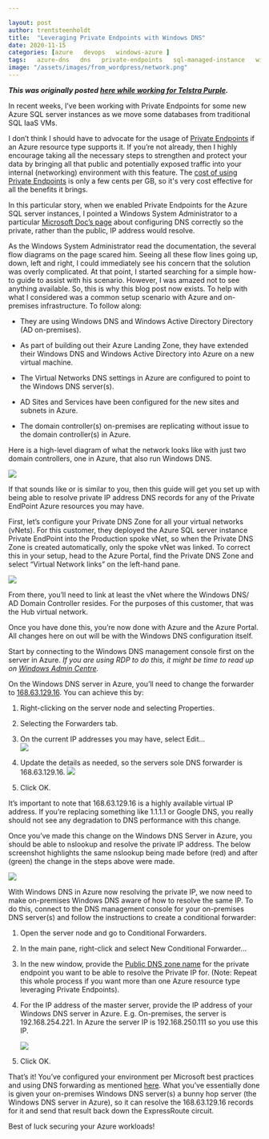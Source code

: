 ```yaml
---

layout: post
author: trentsteenholdt
title:  "Leveraging Private Endpoints with Windows DNS"
date: 2020-11-15
categories: [azure   devops   windows-azure ]
tags:   azure-dns   dns   private-endpoints   sql-managed-instance   windows-dns
image: "/assets/images/from_wordpress/network.png"
---
```



**_This was originally posted [here while working for Telstra Purple](https://purple.telstra.com/blog/Leveraging-Private-Endpoints-with-Windows-DNS)._**

In recent weeks, I’ve been working with Private Endpoints for some new Azure SQL server instances as we move some databases from traditional SQL IaaS VMs.

I don’t think I should have to advocate for the usage of [Private Endpoints](https://docs.microsoft.com/en-us/azure/private-link/private-link-overview) if an Azure resource type supports it. If you’re not already, then I highly encourage taking all the necessary steps to strengthen and protect your data by bringing all that public and potentially exposed traffic into your internal (networking) environment with this feature. The [cost of using Private Endpoints](https://azure.microsoft.com/en-au/pricing/details/private-link/) is only a few cents per GB, so it's very cost effective for all the benefits it brings.

In this particular story, when we enabled Private Endpoints for the Azure SQL server instances, I pointed a Windows System Administrator to a particular [Microsoft Doc’s page](https://docs.microsoft.com/en-us/azure/private-link/private-endpoint-dns) about configuring DNS correctly so the private, rather than the public, IP address would resolve.

As the Windows System Administrator read the documentation, the several flow diagrams on the page scared him. Seeing all these flow lines going up, down, left and right, I could immediately see his concern that the solution was overly complicated. At that point, I started searching for a simple how-to guide to assist with his scenario. However, I was amazed not to see anything available. So, this is why this blog post now exists. To help with what I considered was a common setup scenario with Azure and on-premises infrastructure. To follow along:

- They are using Windows DNS and Windows Active Directory Directory (AD on-premises).

- As part of building out their Azure Landing Zone, they have extended their Windows DNS and Windows Active Directory into Azure on a new virtual machine.

- The Virtual Networks DNS settings in Azure are configured to point to the Windows DNS server(s).

- AD Sites and Services have been configured for the new sites and subnets in Azure.

- The domain controller(s) on-premises are replicating without issue to the domain controller(s) in Azure.

Here is a high-level diagram of what the network looks like with just two domain controllers, one in Azure, that also run Windows DNS.

[![](/assets/images/from_wordpress/network-1024x620.png)](/assets/images/from_wordpress/network.png)

If that sounds like or is similar to you, then this guide will get you set up with being able to resolve private IP address DNS records for any of the Private EndPoint Azure resources you may have.

First, let’s configure your Private DNS Zone for all your virtual networks (vNets). For this customer, they deployed the Azure SQL server instance Private EndPoint into the Production spoke vNet, so when the Private DNS Zone is created automatically, only the spoke vNet was linked. To correct this in your setup, head to the Azure Portal, find the Private DNS Zone and select “Virtual Network links” on the left-hand pane.

[![](/assets/images/from_wordpress/endpoints-1024x728.png)](/assets/images/from_wordpress/endpoints.png)

From there, you’ll need to link at least the vNet where the Windows DNS/ AD Domain Controller resides. For the purposes of this customer, that was the Hub virtual network.

Once you have done this, you’re now done with Azure and the Azure Portal. All changes here on out will be with the Windows DNS configuration itself.

Start by connecting to the Windows DNS management console first on the server in Azure. _If you are using RDP to do this, it might be time to read up on [Windows Admin Centre](https://docs.microsoft.com/en-us/windows-server/manage/windows-admin-center/understand/what-is)._

On the Windows DNS server in Azure, you’ll need to change the forwarder to [168.63.129.16](https://docs.microsoft.com/en-us/azure/virtual-network/what-is-ip-address-168-63-129-16). You can achieve this by:  

1. Right-clicking on the server node and selecting Properties.

3. Selecting the Forwarders tab.

5. On the current IP addresses you may have, select Edit…  
    ![](/assets/images/from_wordpress/dns1-50.png)  

7. Update the details as needed, so the servers sole DNS forwarder is 168.63.129.16.
    ![](/assets/images/from_wordpress/dns2-50.png)  

9. Click OK.

It’s important to note that 168.63.129.16 is a highly available virtual IP address. If you’re replacing something like 1.1.1.1 or Google DNS, you really should not see any degradation to DNS performance with this change.

Once you’ve made this change on the Windows DNS Server in Azure, you should be able to nslookup and resolve the private IP address. The below screenshot highlights the same nslookup being made before (red) and after (green) the change in the steps above were made.

[![](/assets/images/from_wordpress/dns4-1024x584.png)](/assets/images/from_wordpress/dns4.png)

With Windows DNS in Azure now resolving the private IP, we now need to make on-premises Windows DNS aware of how to resolve the same IP. To do this, connect to the DNS management console for your on-premises DNS server(s) and follow the instructions to create a conditional forwarder:

1. Open the server node and go to Conditional Forwarders.

3. In the main pane, right-click and select New Conditional Forwarder…

5. In the new window, provide the [Public DNS zone name](https://docs.microsoft.com/en-us/azure/private-link/private-endpoint-dns#azure-services-dns-zone-configuration) for the private endpoint you want to be able to resolve the Private IP for. (Note: Repeat this whole process if you want more than one Azure resource type leveraging Private Endpoints).

7. For the IP address of the master server, provide the IP address of your Windows DNS server in Azure. E.g. On-premises, the server is 192.168.254.221. In Azure the server IP is 192.168.250.111 so you use this IP.  

    ![](/assets/images/from_wordpress/dns5-50.png)  

9. Click OK.

That’s it! You’ve configured your environment per Microsoft best practices and using DNS forwarding as mentioned [here](https://docs.microsoft.com/en-us/azure/private-link/private-endpoint-dns#virtual-network-and-on-premises-workloads-using-a-dns-forwarder). What you’ve essentially done is given your on-premises Windows DNS server(s) a bunny hop server (the Windows DNS server in Azure), so it can resolve the 168.63.129.16 records for it and send that result back down the ExpressRoute circuit.

Best of luck securing your Azure workloads!
